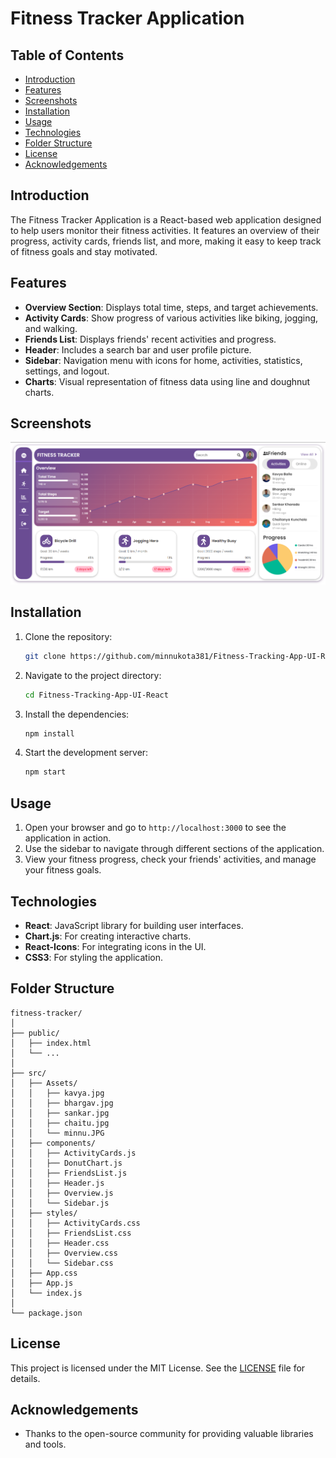 # Fitness Tracker Application

## Table of Contents

- [Introduction](#introduction)
- [Features](#features)
- [Screenshots](#screenshots)
- [Installation](#installation)
- [Usage](#usage)
- [Technologies](#technologies)
- [Folder Structure](#folder-structure)
- [License](#license)
- [Acknowledgements](#acknowledgements)

## Introduction

The Fitness Tracker Application is a React-based web application designed to help users monitor their fitness activities. It features an overview of their progress, activity cards, friends list, and more, making it easy to keep track of fitness goals and stay motivated.

## Features

- **Overview Section**: Displays total time, steps, and target achievements.
- **Activity Cards**: Show progress of various activities like biking, jogging, and walking.
- **Friends List**: Displays friends' recent activities and progress.
- **Header**: Includes a search bar and user profile picture.
- **Sidebar**: Navigation menu with icons for home, activities, statistics, settings, and logout.
- **Charts**: Visual representation of fitness data using line and doughnut charts.

## Screenshots

![Fitness Tracker Overview](./Screenshots/FTHOME.png)

## Installation

1. Clone the repository:

    ```bash
    git clone https://github.com/minnukota381/Fitness-Tracking-App-UI-React.git
    ```

2. Navigate to the project directory:

    ```bash
    cd Fitness-Tracking-App-UI-React
    ```

3. Install the dependencies:

    ```bash
    npm install
    ```

4. Start the development server:

    ```bash
    npm start
    ```

## Usage

1. Open your browser and go to `http://localhost:3000` to see the application in action.
2. Use the sidebar to navigate through different sections of the application.
3. View your fitness progress, check your friends' activities, and manage your fitness goals.

## Technologies

- **React**: JavaScript library for building user interfaces.
- **Chart.js**: For creating interactive charts.
- **React-Icons**: For integrating icons in the UI.
- **CSS3**: For styling the application.

## Folder Structure

```plaintext
fitness-tracker/
│
├── public/
│   ├── index.html
│   └── ...
│
├── src/
│   ├── Assets/
│   │   ├── kavya.jpg
│   │   ├── bhargav.jpg
│   │   ├── sankar.jpg
│   │   ├── chaitu.jpg
│   │   └── minnu.JPG
│   ├── components/
│   │   ├── ActivityCards.js
│   │   ├── DonutChart.js
│   │   ├── FriendsList.js
│   │   ├── Header.js
│   │   ├── Overview.js
│   │   └── Sidebar.js
│   ├── styles/
│   │   ├── ActivityCards.css
│   │   ├── FriendsList.css
│   │   ├── Header.css
│   │   ├── Overview.css
│   │   └── Sidebar.css
│   ├── App.css
│   ├── App.js
│   └── index.js
│
└── package.json
```

## License

This project is licensed under the MIT License. See the [LICENSE](LICENSE) file for details.

## Acknowledgements

- Thanks to the open-source community for providing valuable libraries and tools.
